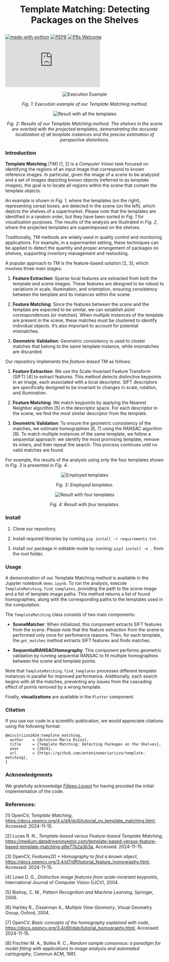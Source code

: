 <p align="center">
  <h1 align="center">Template Matching: Detecting Packages on the Shelves
</p>

###

[![made-with-python](https://img.shields.io/badge/Made%20with-Python-1f425f.svg)](https://www.python.org/)
[![PEP8](https://img.shields.io/badge/code%20style-pep8-orange.svg)](https://www.python.org/dev/peps/pep-0008/)
[![PRs Welcome](https://img.shields.io/badge/PRs-welcome-brightgreen.svg?style=flat-square)](http://makeapullrequest.com)
[![GitHub license](https://badgen.net/github/license/Naereen/Strapdown.js)](https://github.com/antoninomariarizzo/template-matching/blob/main/LICENSE)


<div style="text-align: center;">
    <img src="resources/examples/execution.gif" alt="Execution Example">
    <p><em>Fig. 1: Execution example of our Template Matching method.</em></p>
</div>

<div style="text-align: center;">
    <img src="resources/examples/result_all.gif" alt="Result with all the templates">
    <p><em>Fig. 2: Results of our Template Matching method. The shelves in the scene are overlaid with the projected templates, demonstrating the accurate localization of all template instances and the precise estimation of perspective distortions.</em></p>
</div>


### Introduction
**Template Matching** (TM) [1, 2] is a _Computer Vision_ task focused on identifying the regions of an input image that correspond to known reference images. 
In particular, given the image of a _scene_ to be analyzed and a set of images depicting known objects (referred to as _template_ images), the goal is to locate all regions within the scene that contain the template objects.

An example is shown in _Fig. 1_, where the templates (on the right), representing cereal boxes, are detected in the scene (on the left), which depicts the shelves of a supermarket. Please note that the templates are identified in a random order, but they have been sorted in _Fig. 1_ for visualization purposes.
The results of the analysis are illustrated in _Fig. 2_, where the projected templates are superimposed on the shelves.

Traditionally, TM methods are widely used in quality control and monitoring applications. 
For example, in a supermarket setting, these techniques can be applied to detect the quantity and proper arrangement of packages on shelves, supporting inventory management and restocking.

A popular approach to TM is the feature-based solution [2, 3], which involves three main stages:

1. **Feature Extraction**: Sparse local features are extracted from both the template and scene images. These features are designed to be robust to variations in scale, illumination, and orientation, ensuring consistency between the template and its instances within the scene.

2. **Feature Matching**: Since the features between the scene and the template are expected to be similar, we can establish point correspondences (or matches). When multiple instances of the template are present in the scene, these matches must be clustered to identify individual objects. It’s also important to account for potential mismatches.

3. **Geometric Validation**: Geometric consistency is used to cluster matches that belong to the same template instance, while mismatches are discarded.

Our repository implements the _feature-based_ TM as follows:

1. **Feature Extraction**: We use the Scale-Invariant Feature Transform (SIFT) [4] to extract features. This method detects distinctive keypoints in an image, each associated with a local descriptor. SIFT descriptors are specifically designed to be invariant to changes in scale, rotation, and illumination.

2. **Feature Matching**: We match keypoints by applying the Nearest Neighbor algorithm [5] in the descriptor space. For each descriptor in the scene, we find the most similar descriptor from the template.

3. **Geometric Validation**: To ensure the geometric consistency of the matches, we estimate homographies [6, 7] using the RANSAC algorithm [8]. To match multiple instances of the same template, we follow a sequential approach: we identify the most promising template, remove its inliers, and then repeat the search. This process continues until no valid matches are found.

For example, the results of the analysis using only the four templates shown in _Fig. 3_ is presented in _Fig. 4_. 

<div style="text-align: center;">
    <img src="resources/examples/templates4.png" alt="Employed templates">
    <p><em>Fig. 3: Employed templates.</em></p>
</div>

<div style="text-align: center;">
    <img src="resources/examples/result_4templates.gif" alt="Result with four templates">
    <p><em>Fig. 4: Result with four templates.</em></p>
</div>


### Install
1. Clone our repository.

2. Install required libraries by running `pip install -r requirements.txt`.

3. Install our package in editable mode by running:
`pip3 install -e .` from the root folder.


### Usage
A demonstration of our Template Matching method is available in the Jupyter notebook `demo.ipynb`. 
To run the analysis, execute `TemplateMatching.find_templates`, providing the path to the scene image and a list of template image paths. 
This method returns a list of found homographies, along with the corresponding paths to the templates used in the computation.

The `TemplateMatching` class consists of two main components:

- **SceneMatcher**: When initialized, this component extracts SIFT features from the scene. Please note that the feature extraction from the scene is performed only once for perfomance reasons. Then, for each template, the `get_matches` method extracts SIFT features and finds matches.

- **SequentialRANSACHomography**: This component performs geometric validation by running sequential RANSAC to fit multiple homographies between the scene and template points.

Note that `TemplateMatching.find_templates` processes different template instances in parallel for improved performance. Additionally, each search begins with all the matches, preventing any issues from the cascading effect of points removed by a wrong template.

Finally, **visualizations** are available in the `Plotter` component.


### Citation

If you use our code in a scientific publication, we would appreciate citations using the following format:
```cit
@misc{rizzo2024:template_matching,
  author    = {Antonino Maria Rizzo},
  title     = {Template Matching: Detecting Packages on the Shelves},
  year      = {2024},
  url       = {https://github.com/antoninomariarizzo/template-matching},
}
```


### Acknowledgments
We gratefully acknowledge [_Filippo Leveni_](https://github.com/ineveLoppiliF) for having provided the initial implementation of the code.


### References:

[1] OpenCV, _Template Matching_, https://docs.opencv.org/4.x/d4/dc6/tutorial_py_template_matching.html, Accessed: 2024-11-15.

[2] Luces R. N., _Template-based versus Feature-based Template Matching_, https://medium.datadriveninvestor.com/template-based-versus-feature-based-template-matching-e6e77b2a3b3a, Accessed: 2024-11-15.

[3] OpenCV, _Features2D + Homography to find a known object_, https://docs.opencv.org/3.4/d7/dff/tutorial_feature_homography.html, Accessed: 2024-11-15.

[4] Lowe D. G., _Distinctive image features from scale-invariant keypoints_, International Journal of Computer Vision (IJCV), 2004.

[5] Bishop, C. M., _Pattern Recognition and Machine Learning_, Springer, 2006.

[6] Hartley R., Zisserman A., _Multiple View Geometry_, Visual Geometry Group, Oxford, 2004.

[7] OpenCV, _Basic concepts of the homography explained with code_, https://docs.opencv.org/3.4/d9/dab/tutorial_homography.html, Accessed: 2024-11-15.

[8] Fischler M. A., Bolles R. C., _Random sample consensus: a paradigm for model fitting with applications to image analysis and automated cartography_, Commun ACM, 1981.




